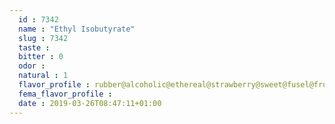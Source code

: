```yaml
---
  id : 7342
  name : "Ethyl Isobutyrate"
  slug : 7342
  taste : 
  bitter : 0
  odor : 
  natural : 1
  flavor_profile : rubber@alcoholic@ethereal@strawberry@sweet@fusel@fruity@rummy
  fema_flavor_profile : 
  date : 2019-03-26T08:47:11+01:00
---
```



